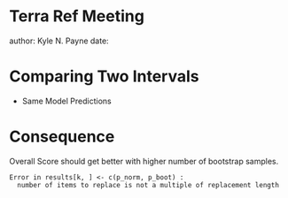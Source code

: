 Terra Ref Meeting
========================================================
author: Kyle N. Payne
date: 

Comparing Two Intervals
========================================================
 
- Same Model Predictions


Consequence
========================================================

Overall Score should get better with higher number of bootstrap samples.





```
Error in results[k, ] <- c(p_norm, p_boot) : 
  number of items to replace is not a multiple of replacement length
```
